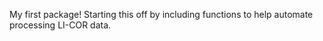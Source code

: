 My first package! Starting this off by including functions to help automate processing LI-COR data.
